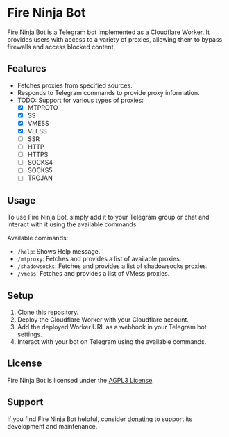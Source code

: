 # Fire Ninja Bot

Fire Ninja Bot is a Telegram bot implemented as a Cloudflare Worker. It provides users with access to a variety of proxies, allowing them to bypass firewalls and access blocked content.

## Features

- Fetches proxies from specified sources.
- Responds to Telegram commands to provide proxy information.
- TODO: Support for various types of proxies:
    - [x] MTPROTO
    - [x] SS
    - [x] VMESS
    - [x] VLESS
    - [ ] SSR
    - [ ] HTTP
    - [ ] HTTPS
    - [ ] SOCKS4
    - [ ] SOCKS5
    - [ ] TROJAN

## Usage

To use Fire Ninja Bot, simply add it to your Telegram group or chat and interact with it using the available commands.

Available commands:

- `/help`: Shows Help message.
- `/mtproxy`: Fetches and provides a list of available proxies.
- `/shadowsocks`: Fetches and provides a list of shadowsocks proxies.
- `/vmess`: Fetches and provides a list of VMess proxies. 


## Setup

1. Clone this repository.
2. Deploy the Cloudflare Worker with your Cloudflare account.
3. Add the deployed Worker URL as a webhook in your Telegram bot settings.
4. Interact with your bot on Telegram using the available commands.

## License

Fire Ninja Bot is licensed under the [AGPL3 License](LICENSE).

## Support

If you find Fire Ninja Bot helpful, consider [donating](https://znano.eu.org/support) to support its development and maintenance.

